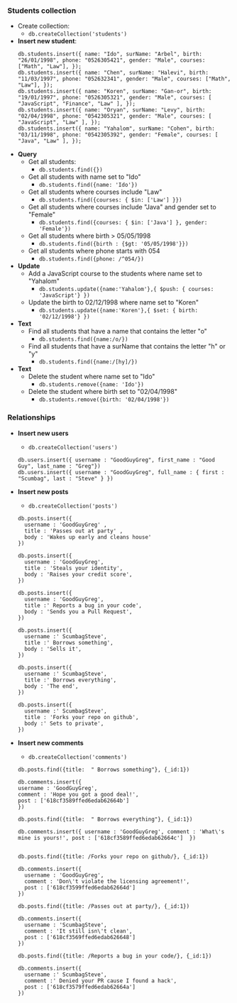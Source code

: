 ### Students collection

- Create collection:
  - `db.createCollection('students')`
- **Insert new student**:
  ```
  db.students.insert({ name: "Ido", surName: "Arbel", birth: "26/01/1998", phone: "0526305421", gender: "Male", courses: ["Math", "Law"], });
  db.students.insert({ name: "Chen", surName: "Halevi", birth: "11/03/1997", phone: "052632341", gender: "Male", courses: ["Math", "Law"], });
  db.students.insert({ name: "Koren", surName: "Gan-or", birth: "19/01/1997", phone: "0526305321", gender: "Male", courses: [ "JavaScript", "Finance", "Law" ], });
  db.students.insert({ name: "Oryan", surName: "Levy", birth: "02/04/1998", phone: "0542305321", gender: "Male", courses: [ "JavaScript", "Law" ], });
  db.students.insert({ name: "Yahalom", surName: "Cohen", birth: "03/11/1998", phone: "0542305392", gender: "Female", courses: [ "Java", "Law" ], });
  ```
- **Query**
  - Get all students:
    - `db.students.find({})`
  - Get all students with name set to "Ido"
    - `db.students.find({name: 'Ido'})`
  - Get all students where courses include "Law"
    - `db.students.find({courses: { $in: ['Law'] }})`
  - Get all students where courses include "Java" and gender set to "Female"
    - `db.students.find({courses: { $in: ['Java'] }, gender: 'Female'})`
  - Get all students where birth > 05/05/1998
    - `db.students.find({birth : {$gt: '05/05/1998'}})`
  - Get all students where phone starts with 054
    - `db.students.find({phone: /^054/})`
- **Update**
  - Add a JavaScript course to the students where name set to "Yahalom"
    - `db.students.update({name:'Yahalom'},{ $push: { courses: 'JavaScript'} })`
  - Update the birth to 02/12/1998 where name set to "Koren"
    - `db.students.update({name:'Koren'},{ $set: { birth: '02/12/1998'} })`
- **Text**
  - Find all students that have a name that contains the letter "o"
    - `db.students.find({name:/o/})`
  - Find all students that have a surName that contains the letter "h" or "y"
    - `db.students.find({name:/[hy]/})`
- **Text**
  - Delete the student where name set to "Ido"
    - `db.students.remove({name: 'Ido'})`
  - Delete the student where birth set to "02/04/1998"
    - `db.students.remove({birth: '02/04/1998'})`

### Relationships

- **Insert new users**

  - `db.createCollection('users')`

  ```
  db.users.insert({ username : "GoodGuyGreg", first_name : "Good Guy", last_name : "Greg"})
  db.users.insert({ username : "GoodGuyGreg", full_name : { first : "Scumbag", last : "Steve" } })
  ```

- **Insert new posts**

  - `db.createCollection('posts')`

  ```
  db.posts.insert({
    username : 'GoodGuyGreg' ,
    title : 'Passes out at party' ,
    body : 'Wakes up early and cleans house'
  })

  db.posts.insert({
    username : 'GoodGuyGreg',
    title : 'Steals your identity',
    body : 'Raises your credit score',
  })

  db.posts.insert({
    username : 'GoodGuyGreg',
    title :' Reports a bug in your code',
    body : 'Sends you a Pull Request',
  })

  db.posts.insert({
    username :' ScumbagSteve',
    title :' Borrows something',
    body : 'Sells it',
  })

  db.posts.insert({
    username :' ScumbagSteve',
    title :' Borrows everything',
    body : 'The end',
  })

  db.posts.insert({
    username :' ScumbagSteve',
    title : 'Forks your repo on github',
    body :' Sets to private',
  })
  ```

- **Insert new comments**

  - `db.createCollection('comments')`

  ```
  db.posts.find({title:  " Borrows something"}, {_id:1}) 
    
  db.comments.insert({
  username : 'GoodGuyGreg',
  comment : 'Hope you got a good deal!',
  post : ['618cf3589ffed6edab62664b']  
  })

  db.posts.find({title:  " Borrows everything"}, {_id:1}) 
  
  db.comments.insert({ username : 'GoodGuyGreg', comment : 'What\'s mine is yours!', post : ['618cf3589ffed6edab62664c']  })


  db.posts.find({title: /Forks your repo on github/}, {_id:1}) 
    
  db.comments.insert({
    username : 'GoodGuyGreg',
    comment : 'Don\'t violate the licensing agreement!',
    post : ['618cf3599ffed6edab62664d']
  })

  db.posts.find({title: /Passes out at party/}, {_id:1}) 
    
  db.comments.insert({
    username : 'ScumbagSteve',
    comment : 'It still isn\'t clean',
    post : ['618cf3569ffed6edab626648']
  })

  db.posts.find({title: /Reports a bug in your code/}, {_id:1}) 
    
  db.comments.insert({
    username :' ScumbagSteve',
    comment :' Denied your PR cause I found a hack',
    post : ['618cf3579ffed6edab62664a']
  })
```
